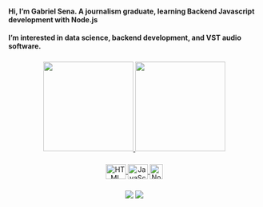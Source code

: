 #### Hi, I’m Gabriel Sena. A journalism graduate, learning Backend Javascript development with Node.js
#### I’m interested in data science, backend development, and VST audio software.
  ###
<div align="center">
  <a href="https://github.com/Sena-Gabriel">
  <img height="180em" src="https://github-readme-stats.vercel.app/api?username=Sena-Gabriel&show_icons=true&theme=github_dark_dimmed&include_all_commits=true&count_private=true"/>
  <img height="180em" src="https://github-readme-stats.vercel.app/api/top-langs/?username=Sena-Gabriel&layout=donut&langs_count=7&theme=github_dark_dimmed"/>
</div>
  
###
 
<div align="center">
    <img align="center" height="30" width="40" alt="HTML" src="https://cdn.jsdelivr.net/gh/devicons/devicon/icons/html5/html5-original.svg">
    <img align="center" height="30" width="40" alt="JavaScript" src="https://cdn.jsdelivr.net/gh/devicons/devicon/icons/javascript/javascript-original.svg">
    <img align="center" height="30" width="26" alt="Node.js" src="https://seeklogo.com/images/N/nodejs-logo-FBE122E377-seeklogo.com.png">
</div>

  ###
<div align="center"> 
  <a href="www.linkedin.com/in/gabriel-sena-a364bb1b0/" target="_blank"><img src="https://img.shields.io/badge/-LinkedIn-%230077B5?style=for-the-badge&logo=linkedin&logoColor=white"></a>
  <a href = "mailto:gabrielsena.1321@gmail.com" target="_blank"><img src="https://img.shields.io/badge/-Gmail-%23333?style=for-the-badge&logo=gmail&logoColor=white"></a>

</div>
